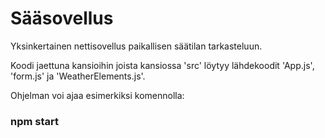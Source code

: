Sääsovellus
===========
Yksinkertainen nettisovellus paikallisen säätilan tarkasteluun.

Koodi jaettuna kansioihin joista kansiossa 'src' löytyy lähdekoodit 'App.js', 'form.js' ja 'WeatherElements.js'.

Ohjelman voi ajaa esimerkiksi komennolla:


### npm start